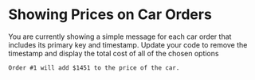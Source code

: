 # Showing Prices on Car Orders

You are currently showing a simple message for each car order that includes its primary key and timestamp. Update your code to remove the timestamp and display the total cost of all of the chosen options

```html
Order #1 will add $1451 to the price of the car.
```

